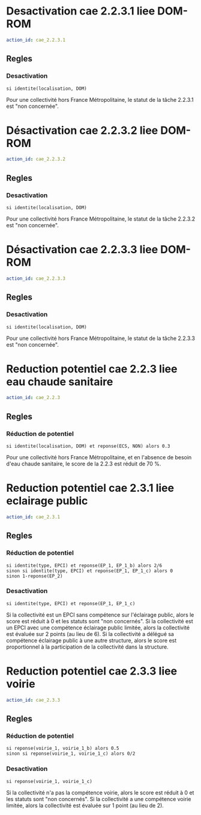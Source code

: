 # Desactivation cae 2.2.3.1 liee DOM-ROM
```yaml
action_id: cae_2.2.3.1
```
## Regles
### Desactivation
```formule
si identite(localisation, DOM) 
```
Pour une collectivité hors France Métropolitaine, le statut de la tâche 2.2.3.1 est "non concernée".

# Désactivation cae 2.2.3.2 liee DOM-ROM
```yaml
action_id: cae_2.2.3.2
```
## Regles
### Desactivation
```formule
si identite(localisation, DOM) 
```
Pour une collectivité hors France Métropolitaine, le statut de la tâche 2.2.3.2 est "non concernée".

# Désactivation cae 2.2.3.3 liee DOM-ROM
```yaml
action_id: cae_2.2.3.3
```
## Regles
### Desactivation
```formule
si identite(localisation, DOM) 
```
Pour une collectivité hors France Métropolitaine, le statut de la tâche 2.2.3.3 est "non concernée".

# Reduction potentiel cae 2.2.3 liee eau chaude sanitaire
```yaml
action_id: cae_2.2.3
```
## Regles
### Réduction de potentiel
```formule
si identite(localisation, DOM) et reponse(ECS, NON) alors 0.3
```
Pour une collectivité hors France Métropolitaine, et en l'absence de besoin d'eau chaude sanitaire, le score de la 2.2.3 est réduit de 70 %.


# Reduction potentiel cae 2.3.1 liee eclairage public
```yaml
action_id: cae_2.3.1
```
## Regles
### Réduction de potentiel
```formule
si identite(type, EPCI) et reponse(EP_1, EP_1_b) alors 2/6
sinon si identite(type, EPCI) et reponse(EP_1, EP_1_c) alors 0
sinon 1-reponse(EP_2)
```
### Desactivation
```formule
si identite(type, EPCI) et reponse(EP_1, EP_1_c)
```
Si la collectivité est un EPCI sans compétence sur l'éclairage public, alors le score est réduit à 0 et les statuts sont "non concernés".
Si la collectivité est un EPCI avec une compétence éclairage public limitée, alors la collectivité est évaluée sur 2 points (au lieu de 6).
Si la collectivité a délégué sa compétence éclairage public à une autre structure, alors le score est proportionnel à la participation de la collectivité dans la structure.


# Reduction potentiel cae 2.3.3 liee voirie
```yaml
action_id: cae_2.3.3
```
## Regles
### Réduction de potentiel
```formule
si reponse(voirie_1, voirie_1_b) alors 0.5
sinon si reponse(voirie_1, voirie_1_c) alors 0/2
```
### Desactivation
```formule
si reponse(voirie_1, voirie_1_c)
```
Si la collectivité n'a pas la compétence voirie, alors le score est réduit à 0 et les statuts sont "non concernés".
Si la collectivité a une compétence voirie limitée, alors la collectivité est évaluée sur 1 point (au lieu de 2).

